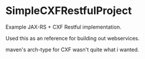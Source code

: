 SimpleCXFRestfulProject
=======================

Example JAX-RS + CXF Restful implementation.

Used this as an reference for building out webservices.

maven's arch-type for CXF wasn't quite what i wanted.
